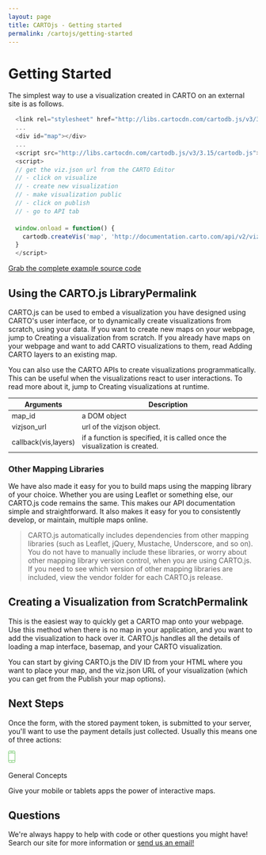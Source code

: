 ```yaml
---
layout: page
title: CARTOjs - Getting started
permalink: /cartojs/getting-started
---
```


# Getting Started

The simplest way to use a visualization created in CARTO on an external site is as follows.

```javascript
  <link rel="stylesheet" href="http://libs.cartocdn.com/cartodb.js/v3/3.15/themes/css/cartodb.css" />
  ...
  <div id="map"></div>
  ...
  <script src="http://libs.cartocdn.com/cartodb.js/v3/3.15/cartodb.js"></script>
  <script>
  // get the viz.json url from the CARTO Editor
  // - click on visualize
  // - create new visualization
  // - make visualization public
  // - click on publish
  // - go to API tab

  window.onload = function() {
    cartodb.createVis('map', 'http://documentation.carto.com/api/v2/viz/2b13c956-e7c1-11e2-806b-5404a6a683d5/viz.json');
  }
  </script>
```

[Grab the complete example source code](# "Grab complete example")

## Using the CARTO.js LibraryPermalink

CARTO.js can be used to embed a visualization you have designed using CARTO's user interface, or to dynamically create visualizations from scratch, using your data. If you want to create new maps on your webpage, jump to Creating a visualization from scratch. If you already have maps on your webpage and want to add CARTO visualizations to them, read Adding CARTO layers to an existing map.

You can also use the CARTO APIs to create visualizations programmatically. This can be useful when the visualizations react to user interactions. To read more about it, jump to Creating visualizations at runtime.

Arguments            | Description
-------------------- | ---------------------------------------------------------------------------
map_id               | a DOM object
vizjson_url          | url of the vizjson object.
callback(vis,layers) | if a function is specified, it is called once the visualization is created.

### Other Mapping Libraries

We have also made it easy for you to build maps using the mapping library of your choice. Whether you are using Leaflet or something else, our CARTO.js code remains the same. This makes our API documentation simple and straightforward. It also makes it easy for you to consistently develop, or maintain, multiple maps online.

> CARTO.js automatically includes dependencies from other mapping libraries (such as Leaflet, jQuery, Mustache, Underscore, and so on). You do not have to manually include these libraries, or worry about other mapping library version control, when you are using CARTO.js. If you need to see which version of other mapping libraries are included, view the vendor folder for each CARTO.js release.

## Creating a Visualization from ScratchPermalink

This is the easiest way to quickly get a CARTO map onto your webpage. Use this method when there is no map in your application, and you want to add the visualization to hack over it. CARTO.js handles all the details of loading a map interface, basemap, and your CARTO visualization.

You can start by giving CARTO.js the DIV ID from your HTML where you want to place your map, and the viz.json URL of your visualization (which you can get from the Publish your map options).

## Next Steps

Once the form, with the stored payment token, is submitted to your server, you'll want to use the payment details just collected. Usually this means one of three actions:

<div class="note grey">
  <img src="/assets/images/icon_mobile.png" alt="General concepts">
  <div class="note-info">
  <p class="note-title">General Concepts</p>
  <p>Give your mobile or tablets apps the power of interactive maps.</p>
</div>
</div>

## Questions

We're always happy to help with code or other questions you might have! Search our site for more information or [send us an email!](# "Contact us")
